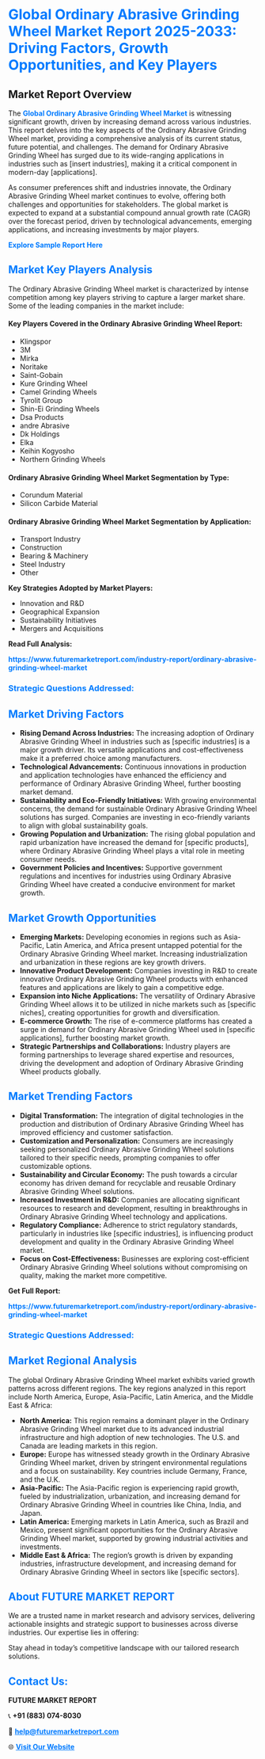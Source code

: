 <h1 style="color: #007BFF;">Global Ordinary Abrasive Grinding Wheel Market Report 2025-2033: Driving Factors, Growth Opportunities, and Key Players</h1>

<section id="overview">
<h2>Market Report Overview</h2>
<p>The <a href="https://www.futuremarketreport.com/industry-report/ordinary-abrasive-grinding-wheel-market" style="color: #007BFF; text-decoration: none;"><strong>Global Ordinary Abrasive Grinding Wheel Market</strong></a> is witnessing significant growth, driven by increasing demand across various industries. This report delves into the key aspects of the Ordinary Abrasive Grinding Wheel market, providing a comprehensive analysis of its current status, future potential, and challenges. The demand for Ordinary Abrasive Grinding Wheel has surged due to its wide-ranging applications in industries such as [insert industries], making it a critical component in modern-day [applications].</p>
<p>As consumer preferences shift and industries innovate, the Ordinary Abrasive Grinding Wheel market continues to evolve, offering both challenges and opportunities for stakeholders. The global market is expected to expand at a substantial compound annual growth rate (CAGR) over the forecast period, driven by technological advancements, emerging applications, and increasing investments by major players.</p>
</section>

<section id="overview">
<p><a href="https://www.futuremarketreport.com/request-sample/reportId=30951" style="color: #007BFF; text-decoration: none;"><strong>Explore Sample Report Here</strong></a></p>
</section>

<section id="key-players">
<h2 style="color: #007BFF;">Market Key Players Analysis</h2>
<p>The Ordinary Abrasive Grinding Wheel market is characterized by intense competition among key players striving to capture a larger market share. Some of the leading companies in the market include:</p>
<h4>Key Players Covered in the Ordinary Abrasive Grinding Wheel Report:</h4>
<ul><li>Klingspor</li><li>3M</li><li>Mirka</li><li>Noritake</li><li>Saint-Gobain</li><li>Kure Grinding Wheel</li><li>Camel Grinding Wheels</li><li>Tyrolit Group</li><li>Shin-Ei Grinding Wheels</li><li>Dsa Products</li><li>andre Abrasive</li><li>Dk Holdings</li><li>Elka</li><li>Keihin Kogyosho</li><li>Northern Grinding Wheels</li></ul>
<h4>Ordinary Abrasive Grinding Wheel Market Segmentation by Type:</h4>
<ul><li>Corundum Material</li><li>Silicon Carbide Material</li></ul>

<h4>Ordinary Abrasive Grinding Wheel Market Segmentation by Application:</h4>
<ul><li>Transport Industry</li><li>Construction</li><li>Bearing &amp; Machinery</li><li>Steel Industry</li><li>Other</li></ul>
<p><strong>Key Strategies Adopted by Market Players:</strong></p>
<ul>
<li>Innovation and R&D</li>
<li>Geographical Expansion</li>
<li>Sustainability Initiatives</li>
<li>Mergers and Acquisitions</li>
</ul>
</section>

<section>
<p><strong>Read Full Analysis: </strong></p><a href="https://www.futuremarketreport.com/industry-report/ordinary-abrasive-grinding-wheel-market" style="color: #007BFF; text-decoration: none;"><strong>https://www.futuremarketreport.com/industry-report/ordinary-abrasive-grinding-wheel-market</strong></a>
<h3 style="color: #007BFF;">Strategic Questions Addressed:</h3>
</section>

<section id="driving-factors">
<h2 style="color: #007BFF;">Market Driving Factors</h2>
<ul>
<li><strong>Rising Demand Across Industries:</strong> The increasing adoption of Ordinary Abrasive Grinding Wheel in industries such as [specific industries] is a major growth driver. Its versatile applications and cost-effectiveness make it a preferred choice among manufacturers.</li>
<li><strong>Technological Advancements:</strong> Continuous innovations in production and application technologies have enhanced the efficiency and performance of Ordinary Abrasive Grinding Wheel, further boosting market demand.</li>
<li><strong>Sustainability and Eco-Friendly Initiatives:</strong> With growing environmental concerns, the demand for sustainable Ordinary Abrasive Grinding Wheel solutions has surged. Companies are investing in eco-friendly variants to align with global sustainability goals.</li>
<li><strong>Growing Population and Urbanization:</strong> The rising global population and rapid urbanization have increased the demand for [specific products], where Ordinary Abrasive Grinding Wheel plays a vital role in meeting consumer needs.</li>
<li><strong>Government Policies and Incentives:</strong> Supportive government regulations and incentives for industries using Ordinary Abrasive Grinding Wheel have created a conducive environment for market growth.</li>
</ul>
</section>

<section id="growth-opportunities">
<h2 style="color: #007BFF;">Market Growth Opportunities</h2>
<ul>
<li><strong>Emerging Markets:</strong> Developing economies in regions such as Asia-Pacific, Latin America, and Africa present untapped potential for the Ordinary Abrasive Grinding Wheel market. Increasing industrialization and urbanization in these regions are key growth drivers.</li>
<li><strong>Innovative Product Development:</strong> Companies investing in R&D to create innovative Ordinary Abrasive Grinding Wheel products with enhanced features and applications are likely to gain a competitive edge.</li>
<li><strong>Expansion into Niche Applications:</strong> The versatility of Ordinary Abrasive Grinding Wheel allows it to be utilized in niche markets such as [specific niches], creating opportunities for growth and diversification.</li>
<li><strong>E-commerce Growth:</strong> The rise of e-commerce platforms has created a surge in demand for Ordinary Abrasive Grinding Wheel used in [specific applications], further boosting market growth.</li>
<li><strong>Strategic Partnerships and Collaborations:</strong> Industry players are forming partnerships to leverage shared expertise and resources, driving the development and adoption of Ordinary Abrasive Grinding Wheel products globally.</li>
</ul>
</section>

<section id="trending-factors">
<h2 style="color: #007BFF;">Market Trending Factors</h2>
<ul>
<li><strong>Digital Transformation:</strong> The integration of digital technologies in the production and distribution of Ordinary Abrasive Grinding Wheel has improved efficiency and customer satisfaction.</li>
<li><strong>Customization and Personalization:</strong> Consumers are increasingly seeking personalized Ordinary Abrasive Grinding Wheel solutions tailored to their specific needs, prompting companies to offer customizable options.</li>
<li><strong>Sustainability and Circular Economy:</strong> The push towards a circular economy has driven demand for recyclable and reusable Ordinary Abrasive Grinding Wheel solutions.</li>
<li><strong>Increased Investment in R&D:</strong> Companies are allocating significant resources to research and development, resulting in breakthroughs in Ordinary Abrasive Grinding Wheel technology and applications.</li>
<li><strong>Regulatory Compliance:</strong> Adherence to strict regulatory standards, particularly in industries like [specific industries], is influencing product development and quality in the Ordinary Abrasive Grinding Wheel market.</li>
<li><strong>Focus on Cost-Effectiveness:</strong> Businesses are exploring cost-efficient Ordinary Abrasive Grinding Wheel solutions without compromising on quality, making the market more competitive.</li>
</ul>
</section>

<section>
<p><strong>Get Full Report: </strong></p><a href="https://www.futuremarketreport.com/industry-report/ordinary-abrasive-grinding-wheel-market" style="color: #007BFF; text-decoration: none;"><strong>https://www.futuremarketreport.com/industry-report/ordinary-abrasive-grinding-wheel-market</strong></a>
<h3 style="color: #007BFF;">Strategic Questions Addressed:</h3>
</section>


<section id="regional-analysis">
<h2 style="color: #007BFF;">Market Regional Analysis</h2>
<p>The global Ordinary Abrasive Grinding Wheel market exhibits varied growth patterns across different regions. The key regions analyzed in this report include North America, Europe, Asia-Pacific, Latin America, and the Middle East & Africa:</p>
<ul>
<li><strong>North America:</strong> This region remains a dominant player in the Ordinary Abrasive Grinding Wheel market due to its advanced industrial infrastructure and high adoption of new technologies. The U.S. and Canada are leading markets in this region.</li>
<li><strong>Europe:</strong> Europe has witnessed steady growth in the Ordinary Abrasive Grinding Wheel market, driven by stringent environmental regulations and a focus on sustainability. Key countries include Germany, France, and the U.K.</li>
<li><strong>Asia-Pacific:</strong> The Asia-Pacific region is experiencing rapid growth, fueled by industrialization, urbanization, and increasing demand for Ordinary Abrasive Grinding Wheel in countries like China, India, and Japan.</li>
<li><strong>Latin America:</strong> Emerging markets in Latin America, such as Brazil and Mexico, present significant opportunities for the Ordinary Abrasive Grinding Wheel market, supported by growing industrial activities and investments.</li>
<li><strong>Middle East & Africa:</strong> The region’s growth is driven by expanding industries, infrastructure development, and increasing demand for Ordinary Abrasive Grinding Wheel in sectors like [specific sectors].</li>
</ul>
</section>

<footer>
<h2 style="color: #007BFF;">About FUTURE MARKET REPORT</h2>
<p>We are a trusted name in market research and advisory services, delivering actionable insights and strategic support to businesses across diverse industries. Our expertise lies in offering:</p>

<p>Stay ahead in today’s competitive landscape with our tailored research solutions.</p>

<h2 style="color: #007BFF;">Contact Us:</h2>
<p><strong>FUTURE MARKET REPORT</strong></p>
<p>📞 <strong>+91 (883) 074-8030</strong></p>
<p>📧 <strong><a href="mailto:help@futuremarketreport.com" style="color: #007BFF;">help@futuremarketreport.com</a></strong></p>
<p>🌐 <strong><a href="https://www.futuremarketreport.com/" style="color: #007BFF;">Visit Our Website</a></strong></p>
</footer>